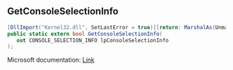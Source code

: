 ## GetConsoleSelectionInfo

```csharp
[DllImport("Kernel32.dll", SetLastError = true)][return: MarshalAs(UnmanagedType.Bool)]
public static extern bool GetConsoleSelectionInfo(
   out CONSOLE_SELECTION_INFO lpConsoleSelectionInfo
);
```

Microsoft documentation: [Link](https://docs.microsoft.com/en-us/windows/console/getconsoleselectioninfo)
